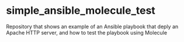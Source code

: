 # simple_ansible_molecule_test
Repository that shows an example of an Ansible playbook that deply an Apache HTTP server, and how to test the playbook using Molecule
